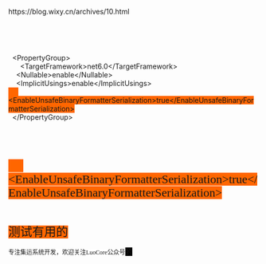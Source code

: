 <p>https://blog.wixy.cn/archives/10.html</p>
<p>&nbsp;</p>
<p>&nbsp;</p>
<p>&nbsp; &lt;PropertyGroup&gt;<br />&nbsp;&nbsp; &nbsp;&nbsp; &lt;TargetFramework&gt;net6.0&lt;/TargetFramework&gt;<br />&nbsp;&nbsp;&nbsp; &lt;Nullable&gt;enable&lt;/Nullable&gt;<br />&nbsp;&nbsp;&nbsp; &lt;ImplicitUsings&gt;enable&lt;/ImplicitUsings&gt;<br /><span style="background-color: #ff6600;">&nbsp;&nbsp; &nbsp;&nbsp; &lt;EnableUnsafeBinaryFormatterSerialization&gt;true&lt;/EnableUnsafeBinaryFormatterSerialization&gt;</span><br />&nbsp; &lt;/PropertyGroup&gt;</p>
<p>&nbsp;</p>
<p>&nbsp;</p>
<p><span style="background-color: #ff6600; font-family: 黑体, Heiti SC; font-size: 18pt;">&nbsp;&nbsp; &nbsp;&nbsp; &lt;EnableUnsafeBinaryFormatterSerialization&gt;true&lt;/EnableUnsafeBinaryFormatterSerialization&gt;</span></p>
<p>&nbsp;</p>
<p><span style="background-color: #ff6600; font-family: 黑体, Heiti SC; font-size: 18pt;">测试有用的</span></p>
<p><span style="background-color: #ffffff; font-family: 黑体, Heiti SC; font-size: 12px;">专注集运系统开发，欢迎关注LuoCore公众号</span><span style="background-color: #000000;">的</span></p>